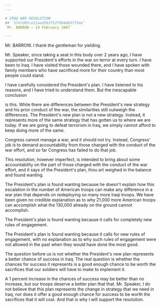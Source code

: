 ```yaml
---
---

# IRAQ WAR RESOLUTION
## `57efd05ce11aad563f52f9b46b3f72ee`
`Mr. BARROW — 14 February 2007`

---
```



Mr. BARROW. I thank the gentleman for yielding.

Mr. Speaker, since taking a seat in this body over 2 years ago, I 
have supported our President's efforts in the war on terror at every 
turn. I have been to Iraq. I have visited those wounded there, and I 
have spoken with family members who have sacrificed more for their 
country than most people could stand.

I have carefully considered the President's plan. I have listened to 
his reasons, and I have tried to understand them. But the inescapable 
conclusion


is this. While there are differences between the President's new 
strategy and his prior conduct of the war, the similarities still 
outweigh the differences. The President's new plan is not a new 
strategy. Instead, it represents more of the same strategy that has 
gotten us to where we are today. If we are going to defeat terrorism in 
Iraq, we simply cannot afford to keep doing more of the same.

Congress cannot manage a war, and it should not try. Instead, 
Congress' job is to demand accountability from those charged with the 
conduct of the war effort, and so far Congress has failed to do that 
job.

This resolution, however imperfect, is intended to bring about some 
accountability on the part of those charged with the conduct of the war 
effort, and it says of the President's plan, thou art weighed in the 
balance and found wanting.

The President's plan is found wanting because he doesn't explain how 
this escalation in the number of American troops can make any 
difference in a war plan that depends on redeploying so many more Iraqi 
troops. We have been given no credible explanation as to why 21,000 
more American troops can accomplish what the 130,000 already on the 
ground cannot accomplish.

The President's plan is found wanting because it calls for completely 
new rules of engagement.



The President's plan is found wanting because it calls for new rules 
of engagement, with no explanation as to why such rules of engagement 
were not allowed in the past when they would have done the most good.

The question before us is not whether the President's new plan 
represents a better chance of success in Iraq. The real question is 
whether the chances for success it represents is a good enough chance 
to be worth the sacrifices that our soldiers will have to make to 
implement it.

A 1 percent increase in the chances of success may be better than no 
increase, but our troops deserve a better plan that that. Mr. Speaker, 
I do not believe that this plan represents the change in strategy that 
we need in Iraq, nor does it offer a good enough chance for success to 
be worth the sacrifices that it will cost. And that is why I will 
support the resolution.